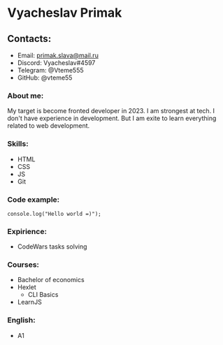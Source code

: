# Vyacheslav Primak 
## Contacts:
* Email: primak.slava@mail.ru
* Discord: Vyacheslav#4597
* Telegram: @Vteme555
* GitHub: @vteme55
### About me: 
My target is become fronted developer in 2023. I am strongest at tech. I don't have experience in development. But I am exite to learn everything related to web development.
### Skills: 
* HTML
* CSS
* JS
* Git 
### Code example: 
 ```
console.log("Hello world =)");
 ``` 
### Expirience:  
* CodeWars tasks solving
### Courses: 
* Bachelor of economics
* Hexlet   
  * CLI Basics 
* LearnJS 
### English: 
* A1
